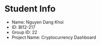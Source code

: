 Student Info
=======================

* Name: Nguyen Dang Khoi
* ID: BI12-217
* Group ID: 22
* Project Name: Cryptocurrency Dashboard

